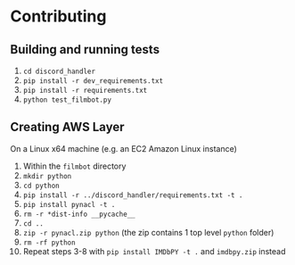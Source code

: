 # Contributing

## Building and running tests

  1. `cd discord_handler`
  2. `pip install -r dev_requirements.txt`
  3. `pip install -r requirements.txt`
  4. `python test_filmbot.py`

## Creating AWS Layer

On a Linux x64 machine (e.g. an EC2 Amazon Linux instance)

  1. Within the `filmbot` directory
  2. `mkdir python`
  3. `cd python`
  4. `pip install -r ../discord_handler/requirements.txt -t .`
  5. `pip install pynacl -t .`
  6. `rm -r *dist-info __pycache__`
  7. `cd ..`
  7. `zip -r pynacl.zip python` (the zip contains 1 top level `python` folder)
  8. `rm -rf python`
  9. Repeat steps 3-8 with `pip install IMDbPY -t .` and `imdbpy.zip` instead